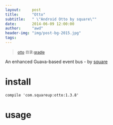 ```yaml
---
layout:     post
title:      "Otto"
subtitle:   " \"Android Otto by square\""
date:       2014-06-09 12:00:00
author:     "awd"
header-img: "img/post-bg-2015.jpg"
tags:
---
```

><small>[otto](https://github.com/square/otto)</small>
><small>目录:[gradle](/2014/06/09/gradle)</small>

An enhanced Guava-based event bus - by [square](https://square.github.io)

# install

```
compile 'com.squareup:otto:1.3.8'
```

# usage

